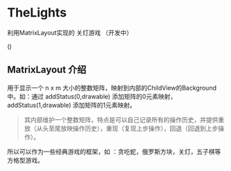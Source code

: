 # TheLights
利用MatrixLayout实现的 关灯游戏 （开发中）

()

## MatrixLayout 介绍
用于显示一个 n x m 大小的整数矩阵，映射到内部的ChildView的Background中。如：通过 addStatus(0,drawable) 添加矩阵的0元素映射，addStatus(1,drawable) 
添加矩阵的1元素映射。
> 其内部维护一个整数矩阵，特点是可以自己记录所有的操作历史，并提供重放（从头至尾放映操作历史），重现（复现上步操作），回退（回退到上步操作）。

所以可以作为一些经典游戏的框架，如 ：贪吃蛇，俄罗斯方块，关灯，五子棋等方格型游戏。
